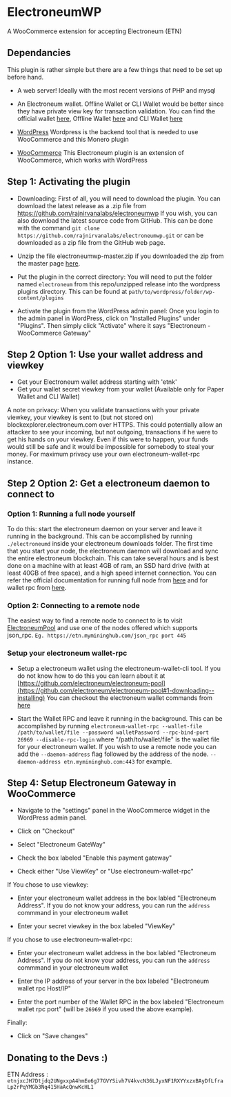 # ElectroneumWP
A WooCommerce extension for accepting Electroneum (ETN)

## Dependancies
This plugin is rather simple but there are a few things that need to be set up before hand.

* A web server! Ideally with the most recent versions of PHP and mysql

* An Electroneum wallet. Offline Wallet or CLI Wallet would be better since they have private view key for transaction validation. You can find the official wallet [here](https://electroneum.com/), Offline Wallet [here](https://downloads.electroneum.com) and CLI Wallet [here](https://github.com/electroneum/electroneum-pool#1-downloading--installing)

* [WordPress](https://wordpress.org)
Wordpress is the backend tool that is needed to use WooCommerce and this Monero plugin

* [WooCommerce](https://woocommerce.com)
This Electroneum plugin is an extension of WooCommerce, which works with WordPress

## Step 1: Activating the plugin
* Downloading: First of all, you will need to download the plugin. You can download the latest release as a .zip file from https://github.com/rajnirvanalabs/electroneumwp If you wish, you can also download the latest source code from GitHub. This can be done with the command `git clone https://github.com/rajnirvanalabs/electroneumwp.git` or can be downloaded as a zip file from the GitHub web page.

* Unzip the file electroneumwp-master.zip if you downloaded the zip from the master page [here](https://github.com/rajnirvanalabs/electroneumwp).

* Put the plugin in the correct directory: You will need to put the folder named `electroneum` from this repo/unzipped release into the wordpress plugins directory. This can be found at `path/to/wordpress/folder/wp-content/plugins`

* Activate the plugin from the WordPress admin panel: Once you login to the admin panel in WordPress, click on "Installed Plugins" under "Plugins". Then simply click "Activate" where it says "Electroneum - WooCommerce Gateway"

## Step 2 Option 1: Use your wallet address and viewkey

* Get your Electroneum wallet address starting with 'etnk'
* Get your wallet secret viewkey from your wallet (Available only for Paper Wallet and CLI Wallet)

A note on privacy: When you validate transactions with your private viewkey, your viewkey is sent to (but not stored on) blockexplorer.electroneum.com over HTTPS. This could potentially allow an attacker to see your incoming, but not outgoing, transactions if he were to get his hands on your viewkey. Even if this were to happen, your funds would still be safe and it would be impossible for somebody to steal your money. For maximum privacy use your own electroneum-wallet-rpc instance.

## Step 2 Option 2: Get a electroneum daemon to connect to

### Option 1: Running a full node yourself

To do this: start the electroneum daemon on your server and leave it running in the background. This can be accomplished by running `./electroneumd` inside your electroneum downloads folder. The first time that you start your node, the electroneum daemon will download and sync the entire electroneum blockchain. This can take several hours and is best done on a machine with at least 4GB of ram, an SSD hard drive (with at least 40GB of free space), and a high speed internet connection.
You can refer the official documentation for running full node from [here](https://github.com/electroneum/electroneum) and for wallet rpc from [here](https://github.com/electroneum/electroneum-pool#1-downloading--installing).

### Option 2: Connecting to a remote node
The easiest way to find a remote node to connect to is to visit [ElectroneumPool](https://github.com/electroneum/electroneum-pool#pools-using-this-software) and use one of the nodes offered which supports json_rpc. `Eg. https://etn.mymininghub.com/json_rpc port 445`

### Setup your  electroneum wallet-rpc

* Setup a electroneum wallet using the electroneum-wallet-cli tool. If you do not know how to do this you can learn about it at [https://github.com/electroneum/electroneum-pool](https://github.com/electroneum/electroneum-pool#1-downloading--installing)
You can checkout the electroneum wallet commands from [here](https://github.com/electroneum/electroneum/wiki/Wallet-Commands-(CLI))


* Start the Wallet RPC and leave it running in the background. This can be accomplished by running `electroneum-wallet-rpc --wallet-file /path/to/wallet/file --password walletPassword --rpc-bind-port 26969 --disable-rpc-login` where "/path/to/wallet/file" is the wallet file for your electroneum wallet. If you wish to use a remote node you can add the `--daemon-address` flag followed by the address of the node. `--daemon-address etn.mymininghub.com:443` for example.

## Step 4: Setup Electroneum Gateway in WooCommerce

* Navigate to the "settings" panel in the WooCommerce widget in the WordPress admin panel.

* Click on "Checkout"

* Select "Electroneum GateWay"

* Check the box labeled "Enable this payment gateway"

* Check either "Use ViewKey" or "Use electroneum-wallet-rpc"

If You chose to use viewkey:

* Enter your electroneum wallet address in the box labled "Electroneum Address". If you do not know your address, you can run the `address` commmand in your electroneum wallet

* Enter your secret viewkey in the box labeled "ViewKey"

If you chose to use electroneum-wallet-rpc:

* Enter your electroneum wallet address in the box labled "Electroneum Address". If you do not know your address, you can run the `address` commmand in your electroneum wallet

* Enter the IP address of your server in the box labeled "Electroneum wallet rpc Host/IP"

* Enter the port number of the Wallet RPC in the box labeled "Electroneum wallet rpc port" (will be `26969` if you used the above example).

Finally:

* Click on "Save changes"

## Donating to the Devs :)
ETN Address : `etnjxcJH7Dtjdq2UNgxxpA4hmEe6g77GVYSivh7V4kvcN36LJyxNF1RXYYxzxBAyDfLfraLp2rPqYMGb3Nq415HaAcQnwKcHL1`
